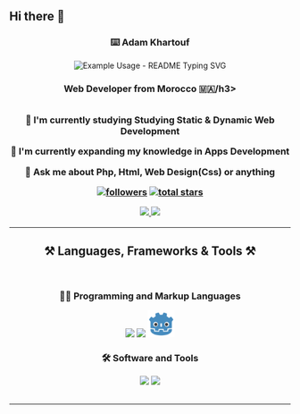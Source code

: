 ## Hi there 👋

<!-- markdownlint-disable MD033 MD041 -->
<p align="center">
  <h3 align="center">⌨️ Adam Khartouf</h3>
</p>

<p align="center">
  <img src="https://readme-typing-svg.demolab.com/?lines=Welcome+To+My+Profile!;Im+Adam+Khartouf!&font=Alfa+Slab+One&center=true&width=400&height=50&duration=4000&pause=1000" alt="Example Usage - README Typing SVG">
</p>

<h3 align="center">Web Developer from Morocco 🇲🇦/h3>

</br>

<br/>

<div align="center">
 
 🔭 I'm currently studying **Studying Static & Dynamic Web Development**
 
 🌱 I'm currently expanding my knowledge in **Apps Development**

 💬 Ask me about **Php, Html, Web Design(Css) or anything**

 </div>

<p align="center">
      <a href="https://github.com/AdamKhartouf?tab=followers">
         <img alt="followers" title="Follow me on Github" src="https://custom-icon-badges.demolab.com/github/followers/AdamKhartouf?color=236ad3&labelColor=1155ba&style=for-the-badge&logo=person-add&label=Follow&logoColor=white"/></a>
      <a href="https://github.com/AdamKhartouf?tab=repositories&q=&type=&sort=stargazers">
         <img alt="total stars" title="Total stars on GitHub" src="https://custom-icon-badges.demolab.com/github/stars/AdamKhartouf?color=55960c&style=for-the-badge&labelColor=488207&logo=star"/></a>
   </p>


<div align="center"> 
  <a href="mailto:adamkhartouf@gmail.com">
    <img src="https://img.shields.io/badge/Gmail-333333?style=for-the-badge&logo=gmail&logoColor=red" />
  </a>
  <a href="https://wa.me/+212649482148" target="_blank">
    <img src="https://img.shields.io/badge/WhatsApp-25D366?style=for-the-badge&logo=whatsapp&logoColor=white" />
  </a>

  </div>

   <hr/>

   <h2 align="center">⚒️ Languages, Frameworks & Tools ⚒️</h2>
<br/>

<h3 align="center">👨‍💻 Programming and Markup Languages</h3>
<div align="center">
    <img src="https://skillicons.dev/icons?i=html,css,java,js,python,php,ts" />
    <img src="https://skillicons.dev/icons?i=react" />
    <img src="https://raw.githubusercontent.com/godotengine/godot/master/icon.svg" width="48" height="48" alt="GDScript" title="GDScript"/>
</div>


<h3 align="center">🛠️ Software and Tools</h3>
<div align="center">
    <img src="https://skillicons.dev/icons?i=vscode,git,github" />
    <img src="https://skillicons.dev/icons?i=discord,git,github" />
     <br>
</div>

<br/>


<hr/>






<!--
**AdamKhartouf/AdamKhartouf** is a ✨ _special_ ✨ repository because its `README.md` (this file) appears on your GitHub profile.

Here are some ideas to get you started:

- 🔭 I’m currently working on ...
- 🌱 I’m currently learning ...
- 👯 I’m looking to collaborate on ...
- 🤔 I’m looking for help with ...
- 💬 Ask me about ...
- 📫 How to reach me: ...
- 😄 Pronouns: ...
- ⚡ Fun fact: ...
-->
